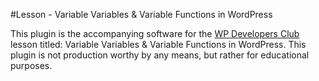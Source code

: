 #Lesson - Variable Variables & Variable Functions in WordPress

This plugin is the accompanying software for the [WP Developers Club](http://wpdevelopersclub.com) lesson titled: Variable Variables & Variable Functions in WordPress.  This plugin is not production worthy by any means, but rather for educational purposes.